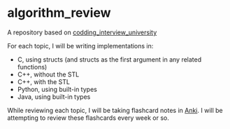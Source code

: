# algorithm_review
A repository based on [codding_interview_university](https://github.com/jwasham/coding-interview-university)

For each topic, I will be writing implementations in:
* C, using structs (and structs as the first argument in any related functions)
* C++, without the STL
* C++, with the STL
* Python, using built-in types
* Java, using built-in types

While reviewing each topic, I will be taking flashcard notes in [Anki](https://apps.ankiweb.net/).
I will be attempting to review these flashcards every week or so.
